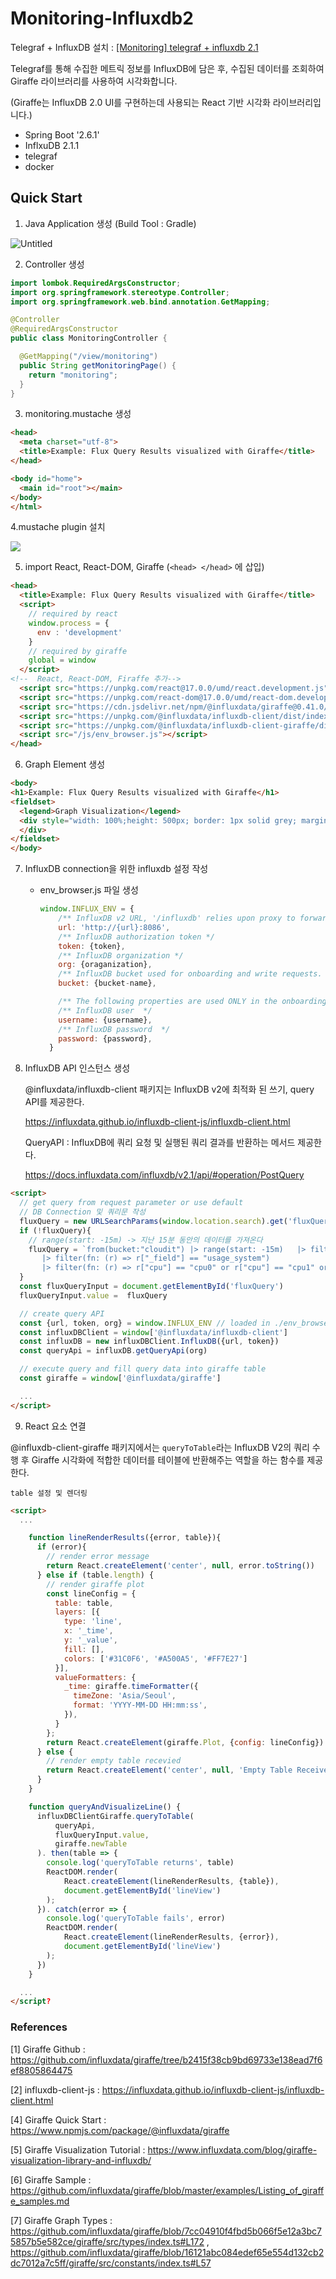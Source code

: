 # Monitoring-Influxdb2

Telegraf + InfluxDB 설치 : [[Monitoring] telegraf + influxdb 2.1](https://github.com/yunhaDevGit/TIL/blob/main/Monitoring/TIL_211209_telegraf%2Binfluxdb.md) 

Telegraf를 통해 수집한 메트릭 정보를 InfluxDB에 담은 후, 수집된 데이터를 조회하여 Giraffe 라이브러리를 사용하여 시각화합니다.

(Giraffe는 InfluxDB 2.0 UI를 구현하는데 사용되는 React 기반 시각화 라이브러리입니다.)

- Spring Boot '2.6.1'
- InflxuDB 2.1.1
- telegraf
- docker


## Quick Start

1. Java Application 생성 (Build Tool : Gradle)

  ![Untitled](https://s3.us-west-2.amazonaws.com/secure.notion-static.com/c68b0c67-b20e-4405-ad47-333273b73b91/Untitled.png?X-Amz-Algorithm=AWS4-HMAC-SHA256&X-Amz-Content-Sha256=UNSIGNED-PAYLOAD&X-Amz-Credential=AKIAT73L2G45EIPT3X45%2F20211214%2Fus-west-2%2Fs3%2Faws4_request&X-Amz-Date=20211214T005518Z&X-Amz-Expires=86400&X-Amz-Signature=d61de670fe4f5ee734b66fb12c06892498490bbfd8af689db88299128286c4f9&X-Amz-SignedHeaders=host&response-content-disposition=filename%20%3D%22Untitled.png%22&x-id=GetObject)

2. Controller 생성

  ```java
  import lombok.RequiredArgsConstructor;
  import org.springframework.stereotype.Controller;
  import org.springframework.web.bind.annotation.GetMapping;

  @Controller
  @RequiredArgsConstructor
  public class MonitoringController {

    @GetMapping("/view/monitoring")
    public String getMonitoringPage() {
      return "monitoring";
    }
  }
  ```

3. monitoring.mustache 생성

  ```html
  <head>
    <meta charset="utf-8">
    <title>Example: Flux Query Results visualized with Giraffe</title>
  </head>

  <body id="home">
    <main id="root"></main>
  </body>
  </html>
```

4.mustache plugin 설치
 
  ![](https://lh5.googleusercontent.com/H3U5e69gU3btKtR1BUVCw8U61R2_-77HXSDBf42kIrotbYFKlbsvHa0vJ9FvGo3bW4WRFeGANucTLIBwxOJyYhIPZkLtJrMgoeTnIEw7A6-zDkwUSVtuhO9lDtcV8A_qPWfjsHin_e1A)


5. import React, React-DOM, Giraffe (`<head> </head>` 에 삽입)

  ```html
  <head>
    <title>Example: Flux Query Results visualized with Giraffe</title>
    <script>
      // required by react
      window.process = {
        env : 'development'
      }
      // required by giraffe
      global = window
    </script>
  <!--  React, React-DOM, Firaffe 추가-->
    <script src="https://unpkg.com/react@17.0.0/umd/react.development.js"></script>
    <script src="https://unpkg.com/react-dom@17.0.0/umd/react-dom.development.js"></script>
    <script src="https://cdn.jsdelivr.net/npm/@influxdata/giraffe@0.41.0/dist/index.js"></script>
    <script src="https://unpkg.com/@influxdata/influxdb-client/dist/index.browser.js"></script>
    <script src="https://unpkg.com/@influxdata/influxdb-client-giraffe/dist/index.js"></script>
    <script src="/js/env_browser.js"></script>
  </head>
  ```

6. Graph Element 생성

  ```html
  <body>
  <h1>Example: Flux Query Results visualized with Giraffe</h1>
  <fieldset>
    <legend>Graph Visualization</legend>
    <div style="width: 100%;height: 500px; border: 1px solid grey; margin-bottom: 10px;" id="graphView">
    </div>
  </fieldset>
  </body>
```

7. InfluxDB connection을 위한 influxdb 설정 작성

    - env_browser.js 파일 생성
        ```js
        window.INFLUX_ENV = {
            /** InfluxDB v2 URL, '/influxdb' relies upon proxy to forward to the target influxDB */
            url: 'http://{url}:8086',
            /** InfluxDB authorization token */
            token: {token},
            /** InfluxDB organization */
            org: {oraganization},
            /** InfluxDB bucket used for onboarding and write requests. */
            bucket: {bucket-name},

            /** The following properties are used ONLY in the onboarding example */
            /** InfluxDB user  */
            username: {username},
            /** InfluxDB password  */
            password: {password},
          }
        ```
  
8. InfluxDB API 인스턴스 생성
  
   @influxdata/influxdb-client 패키지는 InfluxDB v2에 최적화 된 쓰기, query API를 제공한다.

    https://influxdata.github.io/influxdb-client-js/influxdb-client.html


   QueryAPI : InfluxDB에 쿼리 요청 및 실행된 쿼리 결과를 반환하는 메서드 제공한다.

    https://docs.influxdata.com/influxdb/v2.1/api/#operation/PostQuery
  
  ```html
  <script>
    // get query from request parameter or use default
    // DB Connection 및 쿼리문 작성
    fluxQuery = new URLSearchParams(window.location.search).get('fluxQuery');
    if (!fluxQuery){
      // range(start: -15m) -> 지난 15분 동안의 데이터를 가져온다
      fluxQuery = `from(bucket:"cloudit") |> range(start: -15m)   |> filter(fn: (r) => r["_measurement"] == "cpu")
         |> filter(fn: (r) => r["_field"] == "usage_system")
         |> filter(fn: (r) => r["cpu"] == "cpu0" or r["cpu"] == "cpu1" or r["cpu"] == "cpu2")`
    }
    const fluxQueryInput = document.getElementById('fluxQuery')
    fluxQueryInput.value =  fluxQuery

    // create query API
    const {url, token, org} = window.INFLUX_ENV // loaded in ./env_browser.js
    const influxDBClient = window['@influxdata/influxdb-client']
    const influxDB = new influxDBClient.InfluxDB({url, token})
    const queryApi = influxDB.getQueryApi(org)

    // execute query and fill query data into giraffe table
    const giraffe = window['@influxdata/giraffe']

    ...
  </script>  
  ```


9.  React 요소 연결

   @influxdb-client-giraffe 패키지에서는 `queryToTable`라는 InfluxDB V2의 쿼리 수행 후 Giraffe 시각화에 적합한 데이터를 테이블에 반환해주는 역할을 하는 함수를 제공한다. 

    table 설정 및 렌더링

  ```html
  <script>
    ...

      function lineRenderResults({error, table}){
        if (error){
          // render error message
          return React.createElement('center', null, error.toString())
        } else if (table.length) {
          // render giraffe plot
          const lineConfig = {
            table: table,
            layers: [{
              type: 'line',
              x: '_time',
              y: '_value',
              fill: [],
              colors: ['#31C0F6', '#A500A5', '#FF7E27']
            }],
            valueFormatters: {
              _time: giraffe.timeFormatter({
                timeZone: 'Asia/Seoul',
                format: 'YYYY-MM-DD HH:mm:ss',
              }),
            }
          };
          return React.createElement(giraffe.Plot, {config: lineConfig})
        } else {
          // render empty table recevied
          return React.createElement('center', null, 'Empty Table Received')
        }
      }

      function queryAndVisualizeLine() {
        influxDBClientGiraffe.queryToTable(
            queryApi,
            fluxQueryInput.value,
            giraffe.newTable
        ). then(table => {
          console.log('queryToTable returns', table)
          ReactDOM.render(
              React.createElement(lineRenderResults, {table}),
              document.getElementById('lineView')
          );
        }). catch(error => {
          console.log('queryToTable fails', error)
          ReactDOM.render(
              React.createElement(lineRenderResults, {error}),
              document.getElementById('lineView')
          );
        })
      }

    ...
  </script?
  ```




### References

[1] Giraffe Github : https://github.com/influxdata/giraffe/tree/b2415f38cb9bd69733e138ead7f6ef8805864475

[2] influxdb-client-js : https://influxdata.github.io/influxdb-client-js/influxdb-client.html

[4] Giraffe Quick Start : https://www.npmjs.com/package/@influxdata/giraffe

[5] Giraffe Visualization Tutorial : https://www.influxdata.com/blog/giraffe-visualization-library-and-influxdb/

[6] Giraffe Sample : https://github.com/influxdata/giraffe/blob/master/examples/Listing_of_giraffe_samples.md

[7] Giraffe Graph Types : https://github.com/influxdata/giraffe/blob/7cc04910f4fbd5b066f5e12a3bc75857b5e582ce/giraffe/src/types/index.ts#L172 , https://github.com/influxdata/giraffe/blob/16121abc084edef65e554d132cb2dc7012a7c5ff/giraffe/src/constants/index.ts#L57
